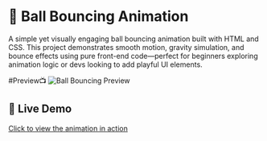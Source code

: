 # 🎾 Ball Bouncing Animation

A simple yet visually engaging ball bouncing animation built with HTML and CSS. This project demonstrates smooth motion, gravity simulation, and bounce effects using pure front-end code—perfect for beginners exploring animation logic or devs looking to add playful UI elements.

#Preview📺
![Ball Bouncing Preview](preview.gif)

## 🌟 Live Demo
[Click to view the animation in action](https://aishi1528.github.io/ball-bouncing)





